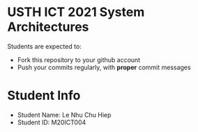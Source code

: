 USTH ICT 2021 System Architectures
=====================================

Students are expected to:
* Fork this repository to your github account
* Push your commits regularly, with **proper** commit messages


Student Info
=========================

* Student Name: Le Nhu Chu Hiep
* Student ID: M20ICT004

